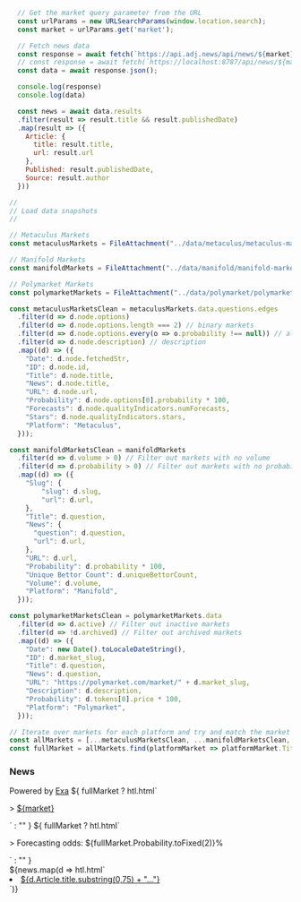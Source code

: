 ```js
  // Get the market query parameter from the URL
  const urlParams = new URLSearchParams(window.location.search);
  const market = urlParams.get('market');
```

```js
  // Fetch news data
  const response = await fetch(`https://api.adj.news/api/news/${market}`);
  // const response = await fetch(`https://localhost:8787/api/news/${market}`)
  const data = await response.json();

  console.log(response)
  console.log(data)

  const news = await data.results
  .filter(result => result.title && result.publishedDate)
  .map(result => ({
    Article: {
      title: result.title,
      url: result.url
    },
    Published: result.publishedDate,
    Source: result.author
  }))
```

```js
//
// Load data snapshots
//

// Metaculus Markets 
const metaculusMarkets = FileAttachment("../data/metaculus/metaculus-markets.json").json();

// Manifold Markets 
const manifoldMarkets = FileAttachment("../data/manifold/manifold-markets.json").json();

// Polymarket Markets 
const polymarketMarkets = FileAttachment("../data/polymarket/polymarket-markets.json").json();
```

```js
const metaculusMarketsClean = metaculusMarkets.data.questions.edges
  .filter(d => d.node.options)
  .filter(d => d.node.options.length === 2) // binary markets
  .filter(d => d.node.options.every(o => o.probability !== null)) // all probabilities
  .filter(d => d.node.description) // description
  .map((d) => ({
    "Date": d.node.fetchedStr,
    "ID": d.node.id,
    "Title": d.node.title,
    "News": d.node.title,
    "URL": d.node.url,
    "Probability": d.node.options[0].probability * 100,
    "Forecasts": d.node.qualityIndicators.numForecasts,
    "Stars": d.node.qualityIndicators.stars,
    "Platform": "Metaculus",
  }));
```

```js
const manifoldMarketsClean = manifoldMarkets
  .filter(d => d.volume > 0) // Filter out markets with no volume
  .filter(d => d.probability > 0) // Filter out markets with no probability
  .map((d) => ({
    "Slug": {
        "slug": d.slug,
        "url": d.url,
    },
    "Title": d.question,
    "News": {
      "question": d.question,
      "url": d.url,
    },
    "URL": d.url,
    "Probability": d.probability * 100,
    "Unique Bettor Count": d.uniqueBettorCount,
    "Volume": d.volume,
    "Platform": "Manifold",
  }));
```

```js
const polymarketMarketsClean = polymarketMarkets.data
  .filter(d => d.active) // Filter out inactive markets
  .filter(d => !d.archived) // Filter out archived markets
  .map((d) => ({
    "Date": new Date().toLocaleDateString(),
    "ID": d.market_slug,
    "Title": d.question,
    "News": d.question,
    "URL": "https://polymarket.com/market/" + d.market_slug,
    "Description": d.description,
    "Probability": d.tokens[0].price * 100,
    "Platform": "Polymarket",
  }));
```

```js
// Iterate over markets for each platform and try and match the market to the news query to display odds
const allMarkets = [...metaculusMarketsClean, ...manifoldMarketsClean, ...polymarketMarketsClean];
const fullMarket = allMarkets.find(platformMarket => platformMarket.Title.toLowerCase().includes(market.toLowerCase()));
```

<div>
  <h3>News</h3>
  Powered by <a href="https://exa.ai" target="_blank" class="dotted">Exa</a>
  ${
    fullMarket ? htl.html`<p>> <a href="${fullMarket.URL}" class="dotted" target="_blank">${market}</a></p>` : ""
  }
  ${
    fullMarket ? htl.html`<p>> Forecasting odds: ${fullMarket.Probability.toFixed(2)}%</p>` : ""
  }
  <div>
    ${news.map(d => htl.html`
      <li>
      <a href="${d.Article.url}" target="_blank">${d.Article.title.substring(0,75) + "..."}</a>
      </li>
    `)}
  </div>
  <!-- <div>
      ${Inputs.table(news, {
      rows: 30, 
      sort: "Comments", 
      reverse: true,
      layout: "auto",
      columns: ["Article"],
      header: {
        "Article": "",
      },
      format: {
        "Article": d => htl.html`<a href="${d.url}" target="_blank">${d.title.substring(0,50) + "..."}</a>`,
        "Published": d => d,
        "Source": d => d.substring(0,25)
      }
    })}
  </div> -->
</div>